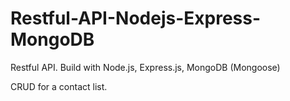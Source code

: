 # Restful-API-Nodejs-Express-MongoDB

Restful API. Build with Node.js, Express.js, MongoDB (Mongoose)

CRUD for a contact list.
